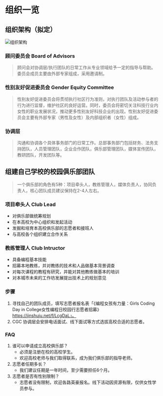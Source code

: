 # 组织一览

## 组织架构（拟定）

![组织架构](http://wx3.sinaimg.cn/mw690/0060lm7Tly1fvm2vf70kxj30zk0k0ta0.jpg)


### 顾问委员会 Board of Advisors

> 顾问会对协调层/执行团队的日常工作从专业领域给予一定的指导与帮助。委员会成员主要由外部专家组成，采用邀请制。


### 性别友好促进委员会 Gender Equity Committee

> 性别友好促进委员会将贯彻执行社区行为准则，对执行团队及活动参与者的行为进行监督，维护社区的良好运营。同时，委员会将密切关注科技行业内女性的职业发展状况，推动更多性别友好科技企业的出现。性别友好促进委员会主要有外部专家（男性及女性）及内部组织者（女性）组成。

### 协调层 

> 沟通和协调各个具体事务部门的日常工作。总部事务部门包括财务、法务支持团队，人员管理团队，企业合作团队，俱乐部管理团队，媒体宣传团队，教研团队，开发团队等。


## 组建自己学校的校园俱乐部团队

> 一个俱乐部的角色有5种：项目牵头人，教练管理人，媒体负责人，协同负责人，核心团队成员建议保持在2-4人左右。

### 项目牵头人 Club Lead

- 对俱乐部做统筹规划
- 在本高校为中心组织和发起活动
- 发掘和培育本高校俱乐部的志愿者和接班人
- 与高校各个组织建立合作关系

### 教练管理人 Club Intructor

- 具备编程基本技能
- 招募本地教练，并对教练的技术和人品做基本背景调查
- 对每次课程的教程有研究，并能对其他教练做基本的培训
- 对本城市未来的工作坊发展提出技术上的规划意见

### 步骤

1. 寻找自己的团队成员，填写志愿者报名表「《编程女孩有力量：Girls Coding Day in College女性编程日校园行志愿者招募》https://jinshuju.net/f/LcgDaL」。
2. CGC 协调层会安排电话面试、线下面试等方式选拔高校合适的志愿者。

### FAQ

1. 谁可以申请成立高校俱乐部？
   - 必须是注册在校的高校学生。
   - 欢迎高校老师与我们取得联系，成为我们俱乐部的指导老师。
2. 志愿者任期多长？
   - 我们建议任期是一年时间，至少需要担任6个月。
3. 志愿者是否有性别限制？
   - 志愿者没有限制，欢迎各路英豪报名。线下活动因资源有限，仅供女性学员参与。